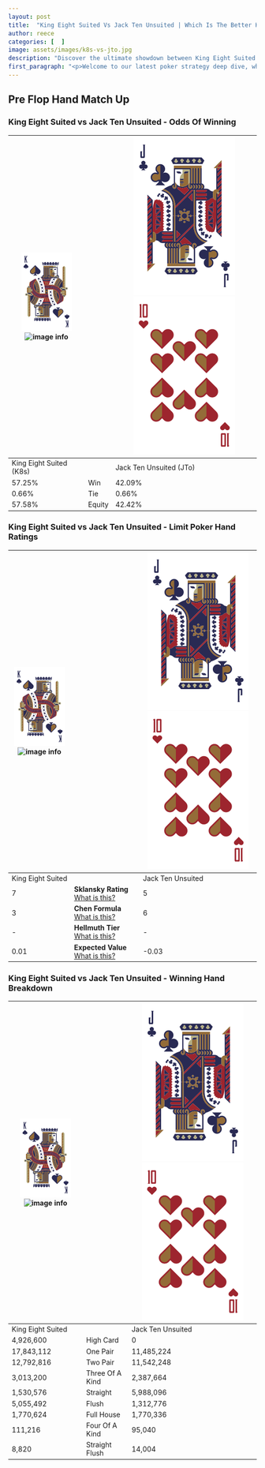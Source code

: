 ```yaml
---
layout: post
title:  "King Eight Suited Vs Jack Ten Unsuited | Which Is The Better Hand In Poker? A Complete Guide"
author: reece
categories: [  ]
image: assets/images/k8s-vs-jto.jpg
description: "Discover the ultimate showdown between King Eight Suited and Jack Ten Unsuited in poker! Uncover the odds, strategies, and scenarios where one hand triumphs over the other. Get ready to up your poker game with this thrilling analysis."
first_paragraph: "<p>Welcome to our latest poker strategy deep dive, where we're pitting two distinct hands against each other in a high-stakes showdown: King Eight Suited vs Jack Ten Unsuited.</p><p>In the dynamic world of poker, every decision counts, and knowing which hand holds the upper hand is key to your success at the table.</p><p>In this article, we'll dissect these two hands, explore the scenarios where one dominates the other, and equip you with the knowledge to make strategic choices that can tip the odds in your favor.</p><p>Get ready to unravel the intriguing dynamics of these poker hands and elevate your game to new heights.</p>"
---
```




[comment]: # (sp0)

## Pre Flop Hand Match Up

<div class="table hand-ratings" markdown="1"> 



### King Eight Suited vs Jack Ten Unsuited - Odds Of Winning


    
| ![image info](assets/images/hand1/K.png) ![image info](assets/images/hand1/8s.png) |  | ![image info](assets/images/hand2/J.png) ![image info](assets/images/hand2/To.png) |
| -------- | -------- | -------- |
| King Eight Suited (K8s) |  | Jack Ten Unsuited (JTo) |
| 57.25% | Win | 42.09% |
| 0.66% | Tie | 0.66% |
| 57.58% | Equity | 42.42% |




[comment]: # (sp1)



### King Eight Suited vs Jack Ten Unsuited - Limit Poker Hand Ratings


    
| ![image info](assets/images/hand1/K.png) ![image info](assets/images/hand1/8s.png) |  | ![image info](assets/images/hand2/J.png) ![image info](assets/images/hand2/To.png) |
| -------- | -------- | -------- |
| King Eight Suited |  | Jack Ten Unsuited |
| 7 | **Sklansky Rating** [What is this?](/sklansky-rating-explained) | 5 |
| 3 | **Chen Formula** [What is this?](/chen-formula-explained) | 6 |
| - | **Hellmuth Tier** [What is this?](/Hellmuth-tier-explained) | - |
| 0.01 | **Expected Value** [What is this?](/expected-value-explained) | -0.03 |




[comment]: # (sp2)



### King Eight Suited vs Jack Ten Unsuited - Winning Hand Breakdown


    
| ![image info](assets/images/hand1/K.png) ![image info](assets/images/hand1/8s.png) |  | ![image info](assets/images/hand2/J.png) ![image info](assets/images/hand2/To.png) |
| -------- | -------- | -------- |
| King Eight Suited |  | Jack Ten Unsuited |
| 4,926,600 | High Card | 0 |
| 17,843,112 | One Pair | 11,485,224 |
| 12,792,816 | Two Pair | 11,542,248 |
| 3,013,200 | Three Of A Kind | 2,387,664 |
| 1,530,576 | Straight | 5,988,096 |
| 5,055,492 | Flush | 1,312,776 |
| 1,770,624 | Full House | 1,770,336 |
| 111,216 | Four Of A Kind | 95,040 |
| 8,820 | Straight Flush | 14,004 |




[comment]: # (sp3)



</div>

[comment]: # (sp4)



[comment]: # (sp5)


